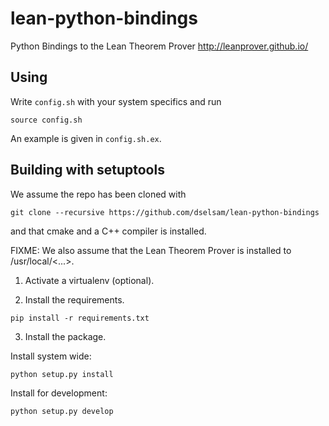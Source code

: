 # lean-python-bindings
 Python Bindings to the Lean Theorem Prover http://leanprover.github.io/

## Using

Write `config.sh` with your system specifics and run
```
source config.sh
```
An example is given in `config.sh.ex`.

## Building with setuptools

We assume the repo has been cloned with

```
git clone --recursive https://github.com/dselsam/lean-python-bindings
```

and that cmake and a C++ compiler is installed. 

FIXME: We also assume that the Lean Theorem Prover is installed to /usr/local/<...>. 

1. Activate a virtualenv (optional).

2. Install the requirements.
```
pip install -r requirements.txt
```

3. Install the package.

Install system wide:
```
python setup.py install
```
Install for development:
```
python setup.py develop
```
